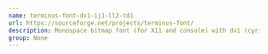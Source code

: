 ```yaml
---
name: terminus-font-dv1-ij1-ll2-td1
url: https://sourceforge.net/projects/terminus-font/
description: Monospace bitmap font (for X11 and console) with dv1 (cyrillic de & ve), ij1 (cyrillic i), ll2 (pass the il1I test) and td1 patches (centered ascii tilde) URL : https://sourceforge.
group: None
---
```

